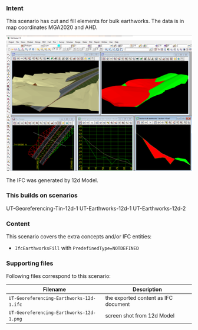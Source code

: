 
### Intent

This scenario has cut and fill elements for bulk earthworks.
The data is in map coordinates MGA2020 and AHD.

![GeorefEarth12d1](../UT-Georeferencing-Earthworks-12d-1/UT-Georeferencing-Earthworks-12d-1.png "Cut and Fill for Bulk Earthworks")

The IFC was generated by 12d Model. 

### This builds on scenarios

 UT-Georeferencing-Tin-12d-1
 UT-Earthworks-12d-1
 UT-Earthworks-12d-2

### Content

This scenario covers the extra concepts and/or IFC entities:

- `IfcEarthworksFill` with `PredefinedType=NOTDEFINED`

### Supporting files

Following files correspond to this scenario:

| Filename                                    | Description                              |
|---------------------------------------------|------------------------------------------|
| `UT-Georeferencing-Earthworks-12d-1.ifc`    | the exported content as IFC document     |
| `UT-Georeferencing-Earthworks-12d-1.png`    | screen shot from 12d Model               |

